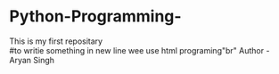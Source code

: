 # Python-Programming-
This is my first repositary
<br>  #to writie something in new line wee use html programing"br"
Author - Aryan Singh 
